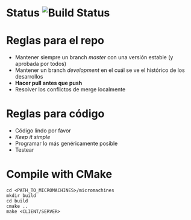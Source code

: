 # Status ![Build Status](https://travis-ci.com/tomasLopezHidalgo/micromachines.svg?token=oxmxJLZdAcWRA9wdCzqo&branch=development)

# Reglas para el repo

- Mantener siempre un branch *master* con una versión estable (y aprobada por todos)
- Mantener un branch *development* en el cuál se ve el histórico de los desarrollos
- **Hacer pull antes que push** 
- Resolver los conflictos de merge localmente

# Reglas para código

- Código lindo por favor
- *Keep it simple*
- Programar lo más genéricamente posible
- Testear

# Compile with CMake

```
cd <PATH_TO_MICROMACHINES>/micromachines
mkdir build
cd build
cmake ..
make <CLIENT/SERVER>
```
